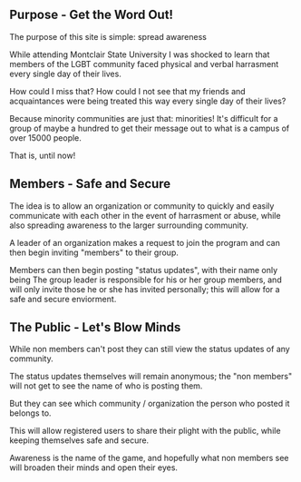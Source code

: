 
## Purpose - Get the Word Out!

The purpose of this site is simple: spread awareness

While attending Montclair State University 
I was shocked to learn that members of the LGBT community faced physical and verbal harrasment every single day of their lives.

How could I miss that? How could I not see that my friends and acquaintances were being treated this way every single day of their lives? 

Because minority communities are just that: minorities! It's difficult for a group of maybe a hundred to get their message out to what is a campus of over 15000 people.

That is, until now!
			
## Members - Safe and Secure

The idea is to allow an organization or community to quickly and easily communicate with each other in the event of harrasment or abuse, while also spreading awareness to the larger surrounding community.

A leader of an organization makes a request to join the program  and can then begin inviting "members" to their group.

Members can then begin posting "status updates", with their name only being 
The group leader is responsible for his or her group members, and will only invite those he or she has invited personally; this will allow for a safe and secure enviorment.

			
## The Public - Let's Blow Minds

While non members can't post they can still view the status updates of any community.

The status updates themselves will remain anonymous; the "non members" will not get to see the name of who is posting them.

But they can see which community / organization the person who posted it belongs to.

This will allow registered users to share their plight with the public, while keeping themselves safe and secure.

Awareness is the name of the game, and hopefully what non members see will broaden their minds and open their eyes.
